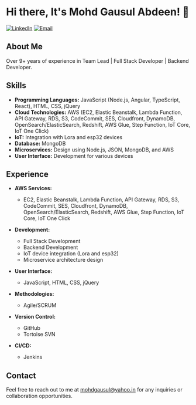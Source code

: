 # Hi there, It's Mohd Gausul Abdeen! 👋

[![LinkedIn](https://img.shields.io/badge/LinkedIn-Connect-blue?style=flat-square&logo=linkedin)](https://www.linkedin.com/in/gausul/)
[![Email](https://img.shields.io/badge/Email-Contact%20Me-green?style=flat-square&logo=gmail)](mailto:mohdgausul@yahoo.in)

## About Me

Over 9+ years of experience in Team Lead | Full Stack Developer | Backend Developer.

## Skills

- **Programming Languages:** JavaScript (Node.js, Angular, TypeScript, React), HTML, CSS, jQuery
- **Cloud Technologies:** AWS (EC2, Elastic Beanstalk, Lambda Function, API Gateway, RDS, S3, CodeCommit, SES, Cloudfront, DynamoDB, OpenSearch/ElasticSearch, Redshift, AWS Glue, Step Function, IoT Core, IoT One Click)
- **IoT:** Integration with Lora and esp32 devices
- **Database:** MongoDB
- **Microservices:** Design using Node.js, JSON, MongoDB, and AWS
- **User Interface:** Development for various devices

## Experience

- **AWS Services:**
  - EC2, Elastic Beanstalk, Lambda Function, API Gateway, RDS, S3, CodeCommit, SES, Cloudfront, DynamoDB, OpenSearch/ElasticSearch, Redshift, AWS Glue, Step Function, IoT Core, IoT One Click

- **Development:**
  - Full Stack Development
  - Backend Development
  - IoT device integration (Lora and esp32)
  - Microservice architecture design

- **User Interface:**
  - JavaScript, HTML, CSS, jQuery

- **Methodologies:**
  - Agile/SCRUM

- **Version Control:**
  - GitHub
  - Tortoise SVN

- **CI/CD:**
  - Jenkins

## Contact

Feel free to reach out to me at mohdgausul@yahoo.in for any inquiries or collaboration opportunities.
